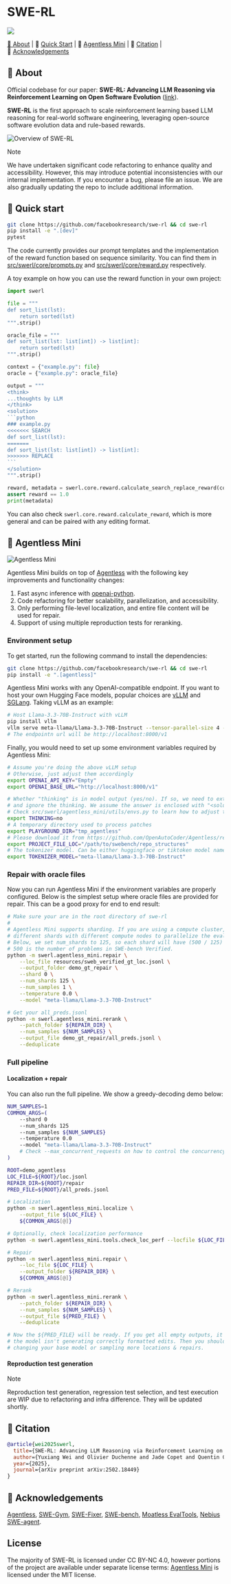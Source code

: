 # SWE-RL

<p align="left">
    <a href="https://arxiv.org/abs/2502.18449"><img src="https://img.shields.io/badge/arXiv-2502.18449-b31b1b.svg?style=for-the-badge">
</p>

<p align="left">
    🧐&nbsp;<a href="#-about">About</a>
    | 🚀&nbsp;<a href="#-quick-start">Quick Start</a>
    | 🐣&nbsp;<a href="#-agentless-mini">Agentless Mini</a>
    | 📝&nbsp;<a href="#-citation">Citation</a>
    | 🙏&nbsp;<a href="#-acknowledgements">Acknowledgements</a>
</p>

## 🧐 About

Official codebase for our paper: **SWE-RL: Advancing LLM Reasoning via Reinforcement Learning on Open Software Evolution** ([link](https://arxiv.org/abs/2502.18449)).

**SWE-RL** is the first approach to scale reinforcement learning based LLM reasoning for real-world software engineering, leveraging open-source software evolution data and rule-based rewards.

![Overview of SWE-RL](assets/swerl-overview.svg)

> [!NOTE]
> We have undertaken significant code refactoring to enhance quality and accessibility. However, this may introduce potential inconsistencies with our internal implementation. If you encounter a bug, please file an issue. We are also gradually updating the repo to include additional information.


## 🚀 Quick start

```bash
git clone https://github.com/facebookresearch/swe-rl && cd swe-rl
pip install -e ".[dev]"
pytest
```

The code currently provides our prompt templates and the implementation of the reward function based on sequence similarity.
You can find them in [src/swerl/core/prompts.py](src/swerl/core/prompts.py) and [src/swerl/core/reward.py](src/swerl/core/reward.py) respectively.

A toy example on how you can use the reward function in your own project:

``````python
import swerl

file = """
def sort_list(lst):
    return sorted(lst)
""".strip()

oracle_file = """
def sort_list(lst: list[int]) -> list[int]:
    return sorted(lst)
""".strip()

context = {"example.py": file}
oracle = {"example.py": oracle_file}

output = """
<think>
...thoughts by LLM
</think>
<solution>
```python
### example.py
<<<<<<< SEARCH
def sort_list(lst):
=======
def sort_list(lst: list[int]) -> list[int]:
>>>>>>> REPLACE
```
</solution>
""".strip()

reward, metadata = swerl.core.reward.calculate_search_replace_reward(context, oracle, output)
assert reward == 1.0
print(metadata)
``````

You can also check `swerl.core.reward.calculate_reward`, which is more general and can be paired with any editing format.

## 🐣 Agentless Mini

![Agentless Mini](assets/agentless-mini.svg)

Agentless Mini builds on top of [Agentless](https://github.com/OpenAutoCoder/Agentless) with the following key improvements and functionality changes:

1. Fast async inference with [openai-python](https://github.com/openai/openai-python).
2. Code refactoring for better scalability, parallelization, and accessibility.
3. Only performing file-level localization, and entire file content will be used for repair.
4. Support of using multiple reproduction tests for reranking.

### Environment setup

To get started, run the following command to install the dependencies:

```bash
git clone https://github.com/facebookresearch/swe-rl && cd swe-rl
pip install -e ".[agentless]"
```

Agentless Mini works with any OpenAI-compatible endpoint.
If you want to host your own Hugging Face models, popular choices are [vLLM](https://docs.vllm.ai/en/latest/) and [SGLang](https://docs.sglang.ai/). Taking vLLM as an example:

```bash
# Host Llama-3.3-70B-Instruct with vLLM
pip install vllm
vllm serve meta-llama/Llama-3.3-70B-Instruct --tensor-parallel-size 4 --port 8000
# The endpointn url will be http://localhost:8000/v1
```

Finally, you would need to set up some environment variables required by Agentless Mini:

```bash
# Assume you're doing the above vLLM setup
# Otherwise, just adjust them accordingly
export OPENAI_API_KEY="Empty"
export OPENAI_BASE_URL="http://localhost:8000/v1"

# Whether "thinking" is in model output (yes/no). If so, we need to extract the answer block during parsing
# and ignore the thinking. We assume the answer is enclosed with "<solution>" and "</solution>".
# Check src/swerl/agentless_mini/utils/envs.py to learn how to adjust them.
export THINKING=no
# A temporary directory used to process patches
export PLAYGROUND_DIR="tmp_agentless"
# Please download it from https://github.com/OpenAutoCoder/Agentless/releases/download/v1.5.0/swebench_repo_structure.txt
export PROJECT_FILE_LOC="/path/to/swebench/repo_structures"
# The tokenizer model. Can be either huggingface or tiktoken model name
export TOKENIZER_MODEL="meta-llama/Llama-3.3-70B-Instruct"
```

### Repair with oracle files

Now you can run Agentless Mini if the environment variables are properly configured.
Below is the simplest setup where oracle files are provided for repair. This can be a good proxy for end to end result:

```bash
# Make sure your are in the root directory of swe-rl
#
# Agentless Mini supports sharding. If you are using a compute cluster, then you can run
# different shards with different compute nodes to parallelize the evaluation.
# Below, we set num_shards to 125, so each shard will have (500 / 125) instances, where
# 500 is the number of problems in SWE-bench Verified.
python -m swerl.agentless_mini.repair \
    --loc_file resources/sweb_verified_gt_loc.jsonl \
    --output_folder demo_gt_repair \
    --shard 0 \
    --num_shards 125 \
    --num_samples 1 \
    --temperature 0.0 \
    --model "meta-llama/Llama-3.3-70B-Instruct"

# Get your all_preds.jsonl
python -m swerl.agentless_mini.rerank \
    --patch_folder ${REPAIR_DIR} \
    --num_samples ${NUM_SAMPLES} \
    --output_file demo_gt_repair/all_preds.jsonl \
    --deduplicate
```

### Full pipeline

#### Localization + repair

You can also run the full pipeline. We show a greedy-decoding demo below:

```bash
NUM_SAMPLES=1
COMMON_ARGS=(
    --shard 0
    --num_shards 125
    --num_samples ${NUM_SAMPLES}
    --temperature 0.0
    --model "meta-llama/Llama-3.3-70B-Instruct"
    # Check --max_concurrent_requests on how to control the concurrency
)

ROOT=demo_agentless
LOC_FILE=${ROOT}/loc.jsonl
REPAIR_DIR=${ROOT}/repair
PRED_FILE=${ROOT}/all_preds.jsonl

# Localization
python -m swerl.agentless_mini.localize \
    --output_file ${LOC_FILE} \
    ${COMMON_ARGS[@]}

# Optionally, check localization performance
python -m swerl.agentless_mini.tools.check_loc_perf --locfile ${LOC_FILE}

# Repair
python -m swerl.agentless_mini.repair \
    --loc_file ${LOC_FILE} \
    --output_folder ${REPAIR_DIR} \
    ${COMMON_ARGS[@]}

# Rerank
python -m swerl.agentless_mini.rerank \
    --patch_folder ${REPAIR_DIR} \
    --num_samples ${NUM_SAMPLES} \
    --output_file ${PRED_FILE} \
    --deduplicate

# Now the ${PRED_FILE} will be ready. If you get all empty outputs, it means
# the model isn't generating correctly formatted edits. Then you should consider
# changing your base model or sampling more locations & repairs.
```

#### Reproduction test generation

> [!NOTE]
> Reproduction test generation, regression test selection, and test execution are WIP due to refactoring and infra difference.
> They will be updated shortly.


## 📝 Citation

```bibtex
@article{wei2025swerl,
  title={SWE-RL: Advancing LLM Reasoning via Reinforcement Learning on Open Software Evolution}, 
  author={Yuxiang Wei and Olivier Duchenne and Jade Copet and Quentin Carbonneaux and Lingming Zhang and Daniel Fried and Gabriel Synnaeve and Rishabh Singh and Sida I. Wang},
  year={2025},
  journal={arXiv preprint arXiv:2502.18449}
}
```

## 🙏 Acknowledgements

[Agentless](https://github.com/OpenAutoCoder/Agentless),
[SWE-Gym](https://github.com/SWE-Gym/SWE-Gym),
[SWE-Fixer](https://github.com/InternLM/SWE-Fixer),
[SWE-bench](https://github.com/SWE-bench/SWE-bench),
[Moatless EvalTools](https://eval.moatless.ai/),
[Nebius SWE-agent](https://nebius.com/blog/posts/training-and-search-for-software-engineering-agents).

## License

The majority of SWE-RL is licensed under CC BY-NC 4.0, however portions of the project are available under separate license terms: [Agentless Mini](src/swerl/agentless_mini) is licensed under the MIT license.
